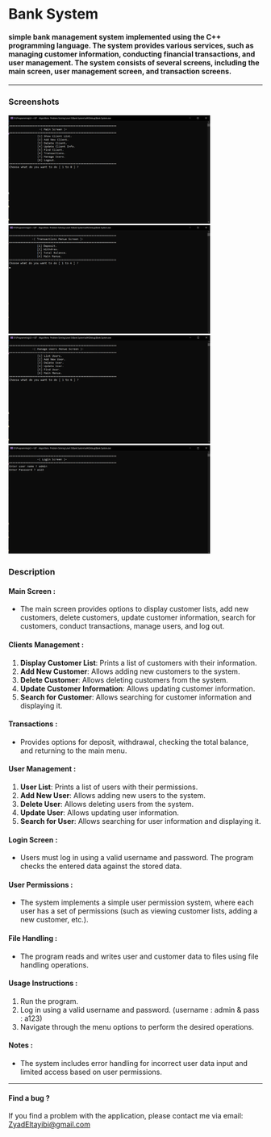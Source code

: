 # Bank System

#### simple bank management system implemented using the C++ programming language. The system provides various services, such as managing customer information, conducting financial transactions, and user management. The system consists of several screens, including the main screen, user management screen, and transaction screens.
<hr>

### Screenshots
<div>
<img src = "src/main screen.png" width = "400">
<img src = "src/transactions screen.png" width = "400">
<img src = "src/manage screen.png" width = "400">
<img src = "src/login screen.png" width = "400">
</div>

### Description

#### Main Screen :
- The main screen provides options to display customer lists, add new customers, delete customers, update customer information, search for customers, conduct transactions, manage users, and log out.

#### Clients Management :
1. **Display Customer List**: Prints a list of customers with their information.
2. **Add New Customer**: Allows adding new customers to the system.
3. **Delete Customer**: Allows deleting customers from the system.
4. **Update Customer Information**: Allows updating customer information.
5. **Search for Customer**: Allows searching for customer information and displaying it.

#### Transactions :

- Provides options for deposit, withdrawal, checking the total balance, and returning to the main menu.

#### User Management :

1. **User List**: Prints a list of users with their permissions.
2. **Add New User**: Allows adding new users to the system.
3. **Delete User**: Allows deleting users from the system.
4. **Update User**: Allows updating user information.
5. **Search for User**: Allows searching for user information and displaying it.

#### Login Screen :

- Users must log in using a valid username and password. The program checks the entered data against the stored data.

#### User Permissions :

- The system implements a simple user permission system, where each user has a set of permissions (such as viewing customer lists, adding a new customer, etc.).

#### File Handling :

- The program reads and writes user and customer data to files using file handling operations.

#### Usage Instructions :

1. Run the program.
2. Log in using a valid username and password. (username : admin & pass : a123)
3. Navigate through the menu options to perform the desired operations.

#### Notes :

- The system includes error handling for incorrect user data input and limited access based on user permissions.
  
<hr>

#### Find a bug ?
If you find a problem with the application, please contact me via email:
[ZyadEltayibi@gmail.com](ZyadEltayibi@gmail.com)
